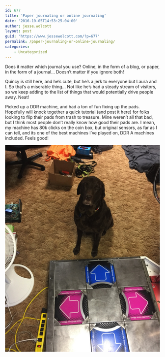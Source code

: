 ```yaml
---
id: 677
title: 'Paper journaling or online journaling'
date: '2016-10-05T14:53:25-04:00'
author: jesse.wolcott
layout: post
guid: 'https://www.jessewolcott.com/?p=677'
permalink: /paper-journaling-or-online-journaling/
categories:
    - Uncategorized
---
```


Does it matter which journal you use? Online, in the form of a blog, or paper, in the form of a journal… Doesn’t matter if you ignore both!

Quincy is still here, and he’s cute, but he’s a jerk to everyone but Laura and I. So that’s a miserable thing… Not like he’s had a steady stream of visitors, so we keep adding to the list of things that would potentially drive people away. Neat!

Picked up a DDR machine, and had a ton of fun fixing up the pads. Hopefully will knock together a quick tutorial (and post it here) for folks looking to flip their pads from trash to treasure. Mine weren’t all that bad, but I think most people don’t really know how good their pads are. I mean, my machine has 80k clicks on the coin box, but original sensors, as far as I can tell, and its one of the best machines I’ve played on, DDR A machines included. Feels good!

![20160927 204154851 iOS](/assets/img/2016/10/20160927_204154851_iOS.jpg)